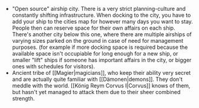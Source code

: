 - "Open source" airship city. There is a very strict planning-culture and constantly shifting infrastructure. When docking to the city, you have to add your ship to the cities map for however many days you want to stay. People then can reserve space for their own affairs on each ship. There's another city below this one, where there are multiple airships of varying sizes parked on the ground in case of need for management purposes. (for example if more docking space is required because the available space isn't occupiable for long enough for a new ship, or smaller "lift" ships if someone has important affairs in the city, or bigger ones with schedules for visitors).
- Ancient tribe of [[Magier|magicians]], who keep their ability very secret and are actually quite familiar with [[Dämonen|demons]]. They don't meddle with the world. [[König Reym Corvus I|Corvus]] knows of them, but hasn't yet managed to attack them due to their sheer combined strength.
